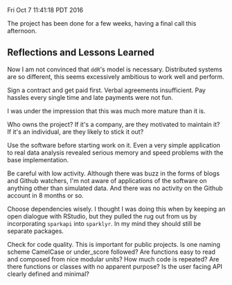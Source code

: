 Fri Oct  7 11:41:18 PDT 2016

The project has been done for a few weeks, having a final call this
afternoon.

## Reflections and Lessons Learned

Now I am not convinced that `ddR`'s model is necessary. Distributed systems
are so different, this seems excessively ambitious to work well and
perform.

Sign a contract and get paid first. Verbal agreements insufficient. Pay
hassles every single time and late payments were not fun.

I was under the impression that this was much more
mature than it is. 

Who owns the project? If it's a company, are they motivated to maintain it? If it's
an individual, are they likely to stick it out?

Use the software before starting work on it. Even a very simple application
to real data analysis revealed serious memory and speed problems with the
base implementation. 

Be careful with low activity. Although there was buzz in the forms of blogs
and Github watchers, I'm not aware of applications of the
software on anything other than simulated data. And there was no activity
on the Github account in 8 months or so.

Choose dependencies wisely. I thought I was doing this when by keeping an
open dialogue with RStudio, but they pulled the rug out from us by
incorporating `sparkapi` into `sparklyr`. In my mind they should still be
separate packages.

Check for code quality. This is important for public projects. Is one
naming scheme CamelCase or under_score followed? Are functions easy to read
and composed from nice modular units? How much code is repeated? Are there
functions or classes with no apparent purpose? Is the user facing API
clearly defined and minimal?
